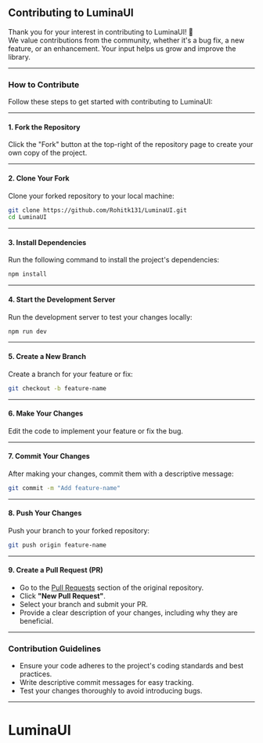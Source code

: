 ## Contributing to LuminaUI

Thank you for your interest in contributing to LuminaUI! 🎉  
We value contributions from the community, whether it's a bug fix, a new feature, or an enhancement. Your input helps us grow and improve the library.

---

### How to Contribute

Follow these steps to get started with contributing to LuminaUI:

---

#### 1. **Fork the Repository**  
Click the "Fork" button at the top-right of the repository page to create your own copy of the project.

---

#### 2. **Clone Your Fork**  
Clone your forked repository to your local machine:

```bash
git clone https://github.com/Rohitk131/LuminaUI.git
cd LuminaUI
```

---

#### 3. **Install Dependencies**  
Run the following command to install the project's dependencies:

```bash
npm install
```

---

#### 4. **Start the Development Server**  
Run the development server to test your changes locally:

```bash
npm run dev
```

---

#### 5. **Create a New Branch**  
Create a branch for your feature or fix:

```bash
git checkout -b feature-name
```

---

#### 6. **Make Your Changes**  
Edit the code to implement your feature or fix the bug.

---

#### 7. **Commit Your Changes**  
After making your changes, commit them with a descriptive message:

```bash
git commit -m "Add feature-name"
```

---

#### 8. **Push Your Changes**  
Push your branch to your forked repository:

```bash
git push origin feature-name
```

---

#### 9. **Create a Pull Request (PR)**  
- Go to the [Pull Requests](https://github.com/your-username/LuminaUI/pulls) section of the original repository.  
- Click **"New Pull Request"**.  
- Select your branch and submit your PR.  
- Provide a clear description of your changes, including why they are beneficial.

---

### Contribution Guidelines

- Ensure your code adheres to the project's coding standards and best practices.
- Write descriptive commit messages for easy tracking.
- Test your changes thoroughly to avoid introducing bugs.

---


# LuminaUI
